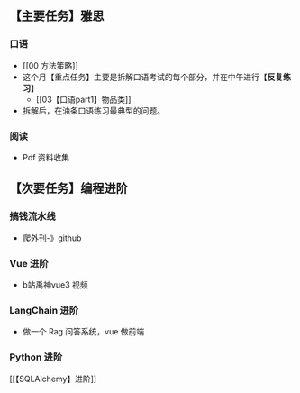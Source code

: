 ## 【主要任务】雅思
### 口语
- [[00 方法策略]]
- 这个月【重点任务】主要是拆解口语考试的每个部分，并在中午进行【**反复练习**】
	- [[03【口语part1】物品类]]
- 拆解后，在油条口语练习最典型的问题。
### 阅读
- Pdf 资料收集

## 【次要任务】编程进阶

###  搞钱流水线
- 爬外刊-》github
### Vue 进阶
- b站禹神vue3 视频
### LangChain 进阶
- 做一个 Rag 问答系统，vue 做前端

### Python 进阶
[[【SQLAlchemy】进阶]]
